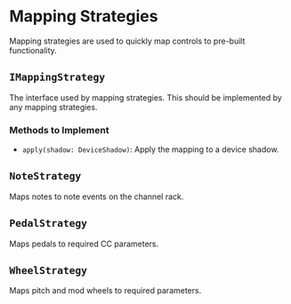 
# Mapping Strategies

Mapping strategies are used to quickly map controls to pre-built functionality.

## `IMappingStrategy`

The interface used by mapping strategies. This should be implemented by any
mapping strategies.

### Methods to Implement
* `apply(shadow: DeviceShadow)`: Apply the mapping to a device shadow.

## `NoteStrategy`
Maps notes to note events on the channel rack.

## `PedalStrategy`
Maps pedals to required CC parameters.

## `WheelStrategy`
Maps pitch and mod wheels to required parameters.
